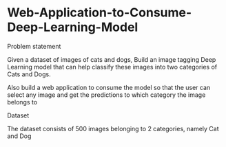 # Web-Application-to-Consume-Deep-Learning-Model
Problem statement

Given a dataset of images of cats and dogs, Build an image tagging Deep Learning model that can help classify these images into two categories of Cats and Dogs.

Also build a web application to consume the model so that the user can select any image and get the predictions to which category the image belongs to

Dataset

The dataset consists of 500 images belonging to 2 categories, namely Cat and Dog
